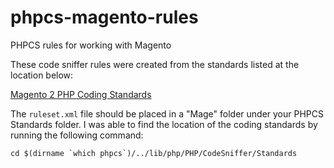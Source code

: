 phpcs-magento-rules
===================

PHPCS rules for working with Magento

These code sniffer rules were created from the standards listed at the location below:

[Magento 2 PHP Coding Standards](https://wiki.magento.com/display/MAGE2DOC/PHP+Coding+Standards+Tests#PHPCodingStandardsTests-PHPCodeSnifferExclusions)

The `ruleset.xml` file should be placed in a "Mage" folder under your PHPCS Standards folder. I was able to find the location of the coding standards by running the following command:

```
cd $(dirname `which phpcs`)/../lib/php/PHP/CodeSniffer/Standards
```
